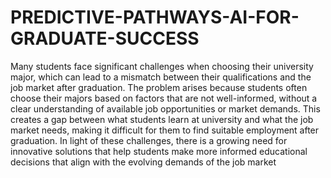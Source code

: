 # PREDICTIVE-PATHWAYS-AI-FOR-GRADUATE-SUCCESS
Many students face significant challenges when choosing their university major, which can lead to a mismatch between their qualifications and the job market after graduation. The problem arises because students often choose their majors based on factors that are not well-informed, without a clear understanding of available job opportunities or market demands. This creates a gap between what students learn at university and what the job market needs, making it difficult for them to find suitable employment after graduation. In light of these challenges, there is a growing need for innovative solutions that help students make more informed educational decisions that align with the evolving demands of the job market
